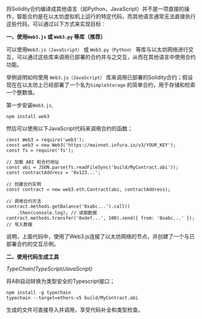 将Solidity合约编译成其他语言（如Python，JavaScript）并不是一项直接的操作，智能合约是在以太坊虚拟机上运行的特定代码，而其他语言通常无法直接执行这些代码，可以通过以下方式来实现目标：

**一、使用`Web3.js` 或 `Web3.py` 等库（推荐）**

可以使用`Web3.js（JavaScript）` 或 `Web3.py（Python）` 等库与以太坊网络进行交互，可以通过这些库来调用已部署的合约并与之交互，从而在其他语言中使用合约功能。

举例说明如何使用 `Web3.js（JavaScript）` 库来调用已部署的Solidity合约；假设现在在以太坊上已经部署了一个名为`SimpleStorage` 的简单合约，用于存储和检索一个整数值。

第一步安装`Web3.js`,
```
npm install web3
```
然后可以使用以下JavaScript代码来调用合约的函数；
```
const Web3 = require('web3');
const web3 = new Web3('https://mainnet.infura.io/v3/YOUR_KEY');
const fs = require('fs');

// 加载 ABI 和合约地址
const abi = JSON.parse(fs.readFileSync('build/MyContract.abi'));
const contractAddress = '0x123...';

// 创建合约实例
const contract = new web3.eth.Contract(abi, contractAddress);

// 调用合约方法
contract.methods.getBalance('0xabc...').call()
    .then(console.log); // 读取数据
contract.methods.transfer('0xdef...', 100).send({ from: '0xabc...' }); // 写入数据
```
说明，上面代码中，使用了Web3.js连接了以太坊网络的节点，并创建了一个与已部署合约的交互示例。

**二、使用代码生成工具**

*TypeChain(TypeScript/JavaScript)*

将ABI自动转换为类型安全的Typescript接口；
```
npm install -g typechain
typechain --target=ethers-v5 build/MyContract.abi
```
生成的文件可直接导入并调用，享受代码补全和类型检查。
